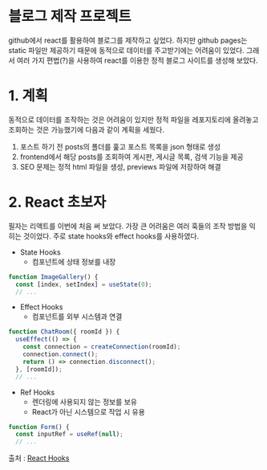 # 블로그 제작 프로젝트

github에서 react를 활용하여 블로그를 제작하고 싶었다. 하지만 github pages는 static 파일만 제공하기 때문에 동적으로 데이터를 주고받기에는 어려움이 있었다. 그래서 여러 가지 편법(?)을 사용하여 react를 이용한 정적 블로그 사이트를 생성해 보았다.

# 1. 계획
동적으로 데이터를 조작하는 것은 어려움이 있지만 정적 파일을 레포지토리에 올려놓고 조회하는 것은 가능했기에 다음과 같이 계획을 세웠다.
1. 포스트 하기 전 posts의 폴더를 훑고 포스트 목록을 json 형태로 생성
2. frontend에서 해당 posts를 조회하여 게시판, 게시글 목록, 검색 기능을 제공
3. SEO 문제는 정적 html 파일을 생성, previews 파일에 저장하여 해결

# 2. React 초보자
필자는 리액트를 이번에 처음 써 보았다. 가장 큰 어려움은 여러 훅들의 조작 방법을 익히는 것이었다. 주로 state hooks와 effect hooks를 사용하였다.
- State Hooks
    - 컴포넌트에 상태 정보를 내장
```javascript
function ImageGallery() {
  const [index, setIndex] = useState(0);
  // ...
```
- Effect Hooks
    - 컴포넌트를 외부 시스템과 연결
```js
function ChatRoom({ roomId }) {
  useEffect(() => {
    const connection = createConnection(roomId);
    connection.connect();
    return () => connection.disconnect();
  }, [roomId]);
  // ...
```
- Ref Hooks
    - 렌더링에 사용되지 않는 정보를 보유
    - React가 아닌 시스템으로 작업 시 유용
```js
function Form() {
  const inputRef = useRef(null);
  // ...

```
출처 : [React Hooks](https://ko.react.dev/reference/react/hooks)

